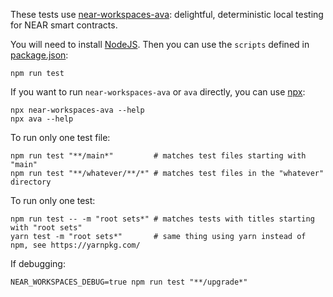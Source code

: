 These tests use [near-workspaces-ava](https://github.com/near/workspaces-js/tree/main/packages/ava): delightful, deterministic local testing for NEAR smart contracts.

You will need to install [NodeJS](https://nodejs.dev/). Then you can use the `scripts` defined in [package.json](./package.json):

    npm run test

If you want to run `near-workspaces-ava` or `ava` directly, you can use [npx](https://nodejs.dev/learn/the-npx-nodejs-package-runner):

    npx near-workspaces-ava --help
    npx ava --help

To run only one test file:

    npm run test "**/main*"         # matches test files starting with "main"
    npm run test "**/whatever/**/*" # matches test files in the "whatever" directory

To run only one test:

    npm run test -- -m "root sets*" # matches tests with titles starting with "root sets"
    yarn test -m "root sets*"       # same thing using yarn instead of npm, see https://yarnpkg.com/

If debugging:

    NEAR_WORKSPACES_DEBUG=true npm run test "**/upgrade*"
